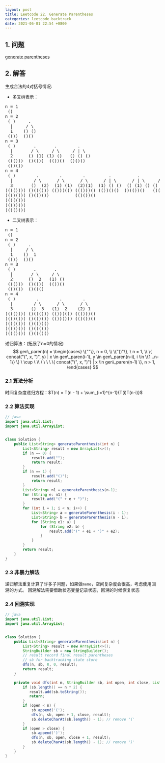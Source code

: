 ```yaml
---
layout: post
title: Leetcode 22. Generate Parentheses
categories: leetcode backtrack
date: 2021-06-01 22:54 +0800
---
```

## 1. 问题

[generate parentheses](https://leetcode.com/problems/generate-parentheses/)

## 2. 解答

生成合法的4对括号情况:

- 多叉树表示：
<pre>
n = 1
 ()
n = 2
 ( )     .
  |     / \
  1    () ()
 (())  ()()
n = 3
 ( )       .       .        .
  |       / \     / \     / | \
  2      () (1) (1) ()   () () ()
 ((()))  ()(())  (())()  ()()()
 (()())
n = 4
 ( )        .        .        .         .          .         .          .
  |        / \      / \      / \      / | \      / | \     / | \     / | | \
  3       ()  (2)  (1) (1)  (2)(1)  (1) () ()  () (1) () () () (1) () () () ()
(((()))) ()((())) (())(()) ((()))() (())()()  ()(())()   ()()(())  ()()()()
((()())) ()(()())          (()())()
(()(()))
((())())
(()()())
</pre>

- 二叉树表示：
<pre>
n = 1
 ()
n = 2
 ( )     .
  |     / \
  1    ()  1
 (())  ()()
n = 3
 ( )       .       .        
  |       / \     / \ 
  2      ()  2   (1) ()
 ((()))  ()(())  (())()
 (()())  ()()()
n = 4
 ( )        .        .        .
  |        / \      / \      / \
  3       ()  3   (1)  2    (2) 1 
(((()))) ()((())) (())(()) ((()))()        
((()())) ()(()()) (())()() (()())()
(()(())) ()(())()
((())()) ()()(())
(()()()) ()()()()
</pre>

递归算法：(拓展了n=0的情况)
$$
gen\_paren(n) = 
\begin{cases}
\{""\}, n = 0, \\ 
\{"()"\}, \ n = 1, \\
\{ concat("(", x, ")", y) | x \in gen\_paren(i-1), y \in gen\_paren(n-i), i \in \{1...n-1\} \} \  \cup \ \\ 
\ \ \ \ \{ concat("(", x, ")") | x \in gen\_paren(n-1) \}, n > 1,
\end{cases}
$$

### 2.1 算法分析

时间复杂度递归方程：$T(n) = T(n - 1) + \sum_{i=1}^{n-1}{T(i)T(n-i)}$

### 2.2 算法实现

```java
// java
import java.util.List;
import java.util.ArrayList;


class Solution {
    public List<String> generateParenthesis(int n) {
        List<String> result = new ArrayList<>();
        if (n == 0) {
            result.add("");
            return result;
        }
        if (n == 1) {
            result.add("()");
            return result;
        }
        List<String> n1 = generateParenthesis(n-1);
        for (String e: n1) {
            result.add("(" + e + ")");
        }
        for (int i = 1; i < n; i++) {
            List<String> a = generateParenthesis(i - 1);
            List<String> b = generateParenthesis(n - i);
            for (String e1: a) {
                for (String e2: b) {
                    result.add("(" + e1 + ")" + e2);
                }
            }
        }
        return result;
    }
}
```

### 2.3 非暴力解法

递归解法重复计算了许多子问题，如果做`memo`，空间复杂度会很高，考虑使用回溯的方式。
回溯解法需要借助状态变量记录状态，回溯的时候恢复状态

### 2.4 回溯实现
```java
// java
import java.util.List;
import java.util.ArrayList;


class Solution {
    public List<String> generateParenthesis(int n) {
        List<String> result = new ArrayList<>();
        StringBuilder sb = new StringBuilder();
        // result record final result parentheses
        // sb for backtracking state store
        dfs(n, sb, 0, 0, result);
        return result;
    }

    private void dfs(int n, StringBuilder sb, int open, int close, List<String> result) {
        if (sb.length() == n * 2) {
           result.add(sb.toString());
           return; 
        }
        if (open < n) {
            sb.append('(');
            dfs(n, sb, open + 1, close, result);
            sb.deleteCharAt(sb.length() - 1); // remove '('
        }
        if (open > close) {
            sb.append(')');
            dfs(n, sb, open, close + 1, result);
            sb.deleteCharAt(sb.length() - 1); // remove ')'
        }
    }
}
```